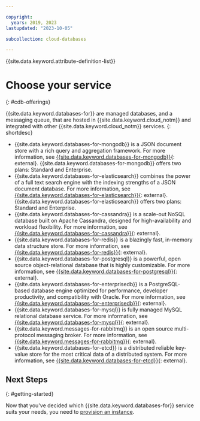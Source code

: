 ```yaml
---

copyright:
  years: 2019, 2023
lastupdated: "2023-10-05"

subcollection: cloud-databases

---
```


{{site.data.keyword.attribute-definition-list}}

# Choose your service
{: #cdb-offerings}

{{site.data.keyword.databases-for}} are managed databases, and a messaging queue, that are hosted in {{site.data.keyword.cloud_notm}} and integrated with other {{site.data.keyword.cloud_notm}} services.
{: shortdesc}

- {{site.data.keyword.databases-for-mongodb}} is a JSON document store with a rich query and aggregation framework. For more information, see [{{site.data.keyword.databases-for-mongodb}}](/docs/databases-for-mongodb){: external}. {{site.data.keyword.databases-for-mongodb}} offers two plans: Standard and Enterprise.
- {{site.data.keyword.databases-for-elasticsearch}} combines the power of a full text search engine with the indexing strengths of a JSON document database. For more information, see [{{site.data.keyword.databases-for-elasticsearch}}](/docs/databases-for-elasticsearch){: external}. {{site.data.keyword.databases-for-elasticsearch}} offers two plans: Standard and Enterprise.
- {{site.data.keyword.databases-for-cassandra}} is a scale-out NoSQL database built on Apache Cassandra, designed for high-availability and workload flexibility. For more information, see [{{site.data.keyword.databases-for-cassandra}}](/docs/databases-for-cassandra){: external}.
- {{site.data.keyword.databases-for-redis}} is a blazingly fast, in-memory data structure store. For more information, see [{{site.data.keyword.databases-for-redis}}](/docs/databases-for-redis){: external}.
- {{site.data.keyword.databases-for-postgresql}} is a powerful, open source object-relational database that is highly customizable. For more information, see [{{site.data.keyword.databases-for-postgresql}}](/docs/databases-for-postgresql){: external}.
- {{site.data.keyword.databases-for-enterprisedb}} is a PostgreSQL-based database engine optimized for performance, developer productivity, and compatibility with Oracle. For more information, see [{{site.data.keyword.databases-for-enterprisedb}}](/docs/databases-for-enterprisedb){: external}.
- {{site.data.keyword.databases-for-mysql}} is fully managed MySQL relational database service. For more information, see [{{site.data.keyword.databases-for-mysql}}](/docs/databases-for-mysql){: external}.
- {{site.data.keyword.messages-for-rabbitmq}} is an open source multi-protocol messaging broker. For more information, see [{{site.data.keyword.messages-for-rabbitmq}}](/docs/messages-for-rabbitmq){: external}.
- {{site.data.keyword.databases-for-etcd}} is a distributed reliable key-value store for the most critical data of a distributed system. For more information, see [{{site.data.keyword.databases-for-etcd}}](/docs/databases-for-etcd){: external}.

## Next Steps
{: #getting-started}

Now that you've decided which {{site.data.keyword.databases-for}} service suits your needs, you need to [provision an instance]().
